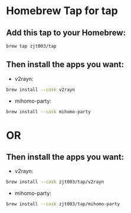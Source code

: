 # Homebrew Tap for tap

## Add this tap to your Homebrew:

```sh
brew tap zjt003/tap
```

## Then install the apps you want:

- v2rayn:
```sh
brew install --cask v2rayn
```

- mihomo-party:
```sh
brew install --cask mihomo-party
```
# OR

## Then install the apps you want:

- v2rayn:
```sh
brew install --cask zjt003/tap/v2rayn
```

- mihomo-party:
```sh
brew install --cask zjt003/tap/mihomo-party
```
